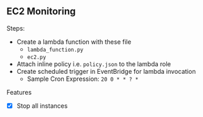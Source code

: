 ## EC2 Monitoring

Steps:
- Create a lambda function with these file
	- `lambda_function.py`
	- `ec2.py`
- Attach inline policy i.e. `policy.json` to the lambda role 
- Create scheduled trigger in EventBridge for lambda invocation
	- Sample Cron Expression: `20 0 * * ? *`


Features
- [x] Stop all instances